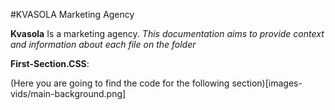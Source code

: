 #KVASOLA Marketing Agency


**Kvasola** Is a marketing agency. _This documentation aims to provide context and
information about each file on the folder_ 


**First-Section.CSS**: 

(Here you are going to find the code for the following section)[images-vids/main-background.png]